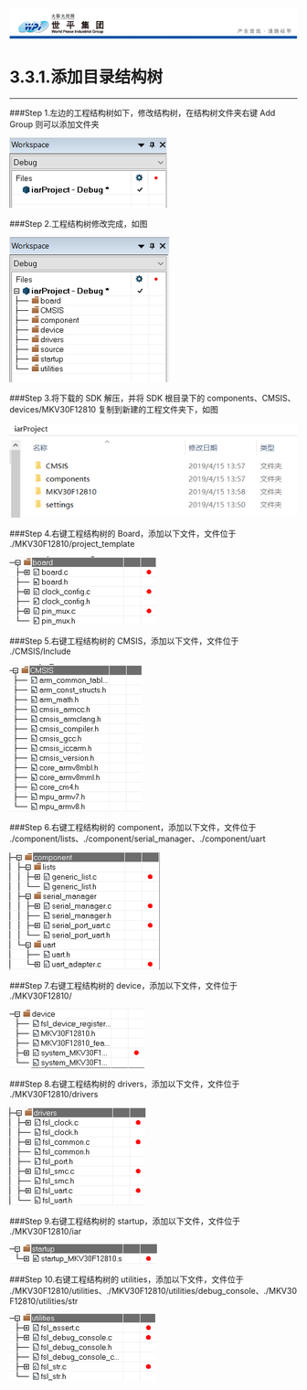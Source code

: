![wpiLogo](../../imgs/wpiLogo.jpg)

# 3.3.1.添加目录结构树

---

###Step 1.左边的工程结构树如下，修改结构树，在结构树文件夹右键 Add Group 则可以添加文件夹

![code2](../../imgs/IAR/code2.jpg)

###Step 2.工程结构树修改完成，如图

![code3](../../imgs/IAR/code3.jpg)

###Step 3.将下载的 SDK 解压，并将 SDK 根目录下的 components、CMSIS、devices/MKV30F12810 复制到新建的工程文件夹下，如图

![code4](../../imgs/IAR/code4.jpg)

###Step 4.右键工程结构树的 Board，添加以下文件，文件位于 ./MKV30F12810/project_template

![code5](../../imgs/IAR/code5.jpg)

###Step 5.右键工程结构树的 CMSIS，添加以下文件，文件位于 ./CMSIS/Include

![code6](../../imgs/IAR/code6.jpg)

###Step 6.右键工程结构树的 component，添加以下文件，文件位于 ./component/lists、./component/serial_manager、./component/uart

![code7](../../imgs/IAR/code7.jpg)

###Step 7.右键工程结构树的 device，添加以下文件，文件位于 ./MKV30F12810/

![code8](../../imgs/IAR/code8.jpg)

###Step 8.右键工程结构树的 drivers，添加以下文件，文件位于 ./MKV30F12810/drivers

![code9](../../imgs/IAR/code9.jpg)

###Step 9.右键工程结构树的 startup，添加以下文件，文件位于 ./MKV30F12810/iar

![code10](../../imgs/IAR/code10.jpg)

###Step 10.右键工程结构树的 utilities，添加以下文件，文件位于 ./MKV30F12810/utilities、./MKV30F12810/utilities/debug_console、./MKV30F12810/utilities/str

![code11](../../imgs/IAR/code11.jpg)

